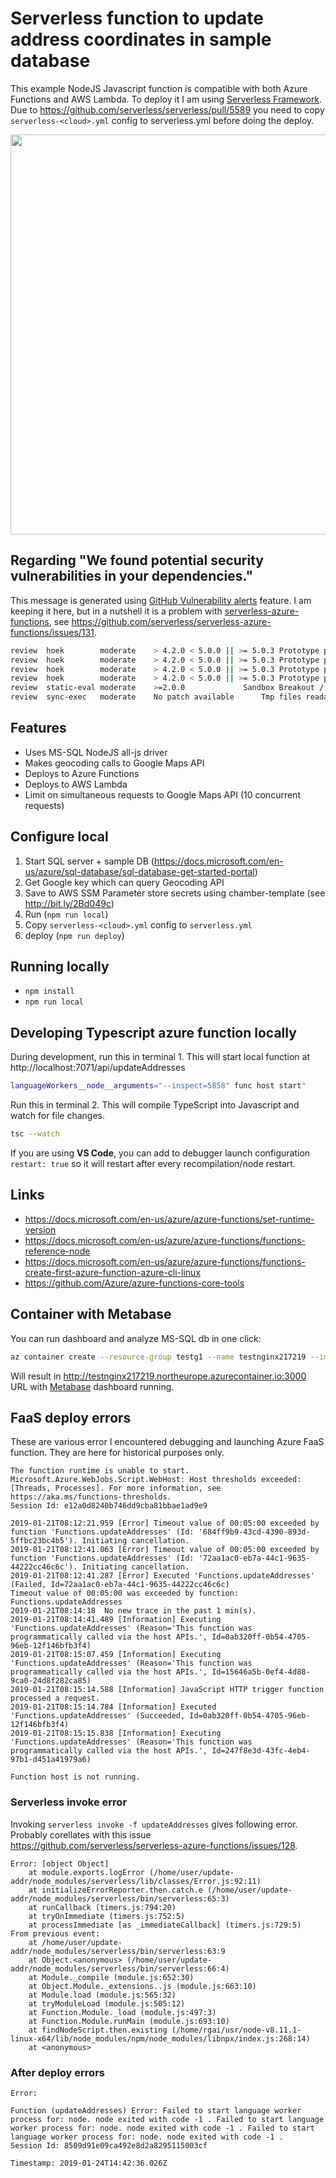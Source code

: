 # Serverless function to update address coordinates in sample database

This example NodeJS Javascript function is compatible with both Azure Functions and AWS Lambda.
To deploy it I am using [Serverless Framework](https://serverless.com).
Due to https://github.com/serverless/serverless/pull/5589 you need to copy `serverless-<cloud>.yml` config to serverless.yml before doing the deploy.

<img src="https://raw.githubusercontent.com/huksley/serverless-multicloud-update-addresses/master/flow.png" width="640">

## Regarding "We found potential security vulnerabilities in your dependencies."

This message is generated using [GitHub Vulnerability alerts](https://help.github.com/articles/about-security-alerts-for-vulnerable-dependencies) feature. I am keeping it here, but in a nutshell it is a problem with [serverless-azure-functions](https://github.com/serverless/serverless-azure-functions), see https://github.com/serverless/serverless-azure-functions/issues/131.

```bash
review	hoek		moderate	> 4.2.0 < 5.0.0 || >= 5.0.3	Prototype pollution				https://npmjs.com/advisories/566	serverless-azure-functions>request>hawk>boom>hoek
review	hoek		moderate	> 4.2.0 < 5.0.0 || >= 5.0.3	Prototype pollution				https://npmjs.com/advisories/566	serverless-azure-functions>request>hawk>cryptiles>boom>hoek
review	hoek		moderate	> 4.2.0 < 5.0.0 || >= 5.0.3	Prototype pollution				https://npmjs.com/advisories/566	serverless-azure-functions>request>hawk>hoek
review	hoek		moderate	> 4.2.0 < 5.0.0 || >= 5.0.3	Prototype pollution				https://npmjs.com/advisories/566	serverless-azure-functions>request>hawk>sntp>hoek
review	static-eval	moderate	>=2.0.0				Sandbox Breakout / Arbitrary Code Execution	https://npmjs.com/advisories/548	serverless-azure-functions>jsonpath>static-eval
review	sync-exec	moderate	No patch available		Tmp files readable by other users		https://npmjs.com/advisories/310	serverless-azure-functions>az-login>copy-paste>sync-exec
```

## Features

  * Uses MS-SQL NodeJS all-js driver
  * Makes geocoding calls to Google Maps API
  * Deploys to Azure Functions
  * Deploys to AWS Lambda
  * Limit on simultaneous requests to Google Maps API (10 concurrent requests)

## Configure local

1. Start SQL server + sample DB (https://docs.microsoft.com/en-us/azure/sql-database/sql-database-get-started-portal)
2. Get Google key which can query Geocoding API
3. Save to AWS SSM Parameter store secrets using chamber-template (see http://bit.ly/2Bd049c)
4. Run (`npm run local`)
5. Copy `serverless-<cloud>.yml` config to `serverless.yml`
5. deploy (`npm run deploy`)

## Running locally

  * `npm install`
  * `npm run local`

## Developing Typescript azure function locally

During development, run this in terminal 1. This will start local function at http://localhost:7071/api/updateAddresses

```bash
languageWorkers__node__arguments="--inspect=5858" func host start"
```

Run this in terminal 2. This will compile TypeScript into Javascript and watch for file changes.

```bash
tsc --watch
```

If you are using **VS Code**, you can add to debugger launch configuration `restart: true` so it will restart after every recompilation/node restart.

## Links

  * https://docs.microsoft.com/en-us/azure/azure-functions/set-runtime-version
  * https://docs.microsoft.com/en-us/azure/azure-functions/functions-reference-node
  * https://docs.microsoft.com/en-us/azure/azure-functions/functions-create-first-azure-function-azure-cli-linux
  * https://github.com/Azure/azure-functions-core-tools

## Container with Metabase

You can run dashboard and analyze MS-SQL db in one click: 

```bash
az container create --resource-group testg1 --name testnginx217219 --image metabase/metabase --cpu 2 --memory 4 --dns-name-label testnginx217219 --ports 3000
```

Will result in http://testnginx217219.northeurope.azurecontainer.io:3000 URL with [Metabase](https://metabase.com) dashboard running.

## FaaS deploy errors

These are various error I encountered debugging and launching Azure FaaS function. They are here for historical purposes only.

```
The function runtime is unable to start. Microsoft.Azure.WebJobs.Script.WebHost: Host thresholds exceeded: [Threads, Processes]. For more information, see https://aka.ms/functions-thresholds.
Session Id: e12a0d8240b746dd9cba81bbae1ad9e9
```

```
2019-01-21T08:12:21.959 [Error] Timeout value of 00:05:00 exceeded by function 'Functions.updateAddresses' (Id: '684ff9b9-43cd-4390-893d-5ffbc23bc4b5'). Initiating cancellation.
2019-01-21T08:12:41.063 [Error] Timeout value of 00:05:00 exceeded by function 'Functions.updateAddresses' (Id: '72aa1ac0-eb7a-44c1-9635-44222cc46c6c'). Initiating cancellation.
2019-01-21T08:12:41.287 [Error] Executed 'Functions.updateAddresses' (Failed, Id=72aa1ac0-eb7a-44c1-9635-44222cc46c6c)
Timeout value of 00:05:00 was exceeded by function: Functions.updateAddresses
2019-01-21T08:14:18  No new trace in the past 1 min(s).
2019-01-21T08:14:41.489 [Information] Executing 'Functions.updateAddresses' (Reason='This function was programmatically called via the host APIs.', Id=0ab320ff-0b54-4705-96eb-12f146bfb3f4)
2019-01-21T08:15:07.459 [Information] Executing 'Functions.updateAddresses' (Reason='This function was programmatically called via the host APIs.', Id=15646a5b-0ef4-4d88-9ca0-24d8f282ca85)
2019-01-21T08:15:14.588 [Information] JavaScript HTTP trigger function processed a request.
2019-01-21T08:15:14.784 [Information] Executed 'Functions.updateAddresses' (Succeeded, Id=0ab320ff-0b54-4705-96eb-12f146bfb3f4)
2019-01-21T08:15:15.838 [Information] Executing 'Functions.updateAddresses' (Reason='This function was programmatically called via the host APIs.', Id=247f8e3d-43fc-4eb4-97b1-d451a41979a6)
```

```
Function host is not running.
```

### Serverless invoke error

Invoking `serverless invoke -f updateAddresses` gives following error. Probably corellates with this issue https://github.com/serverless/serverless-azure-functions/issues/128.

```
Error: [object Object]
    at module.exports.logError (/home/user/update-addr/node_modules/serverless/lib/classes/Error.js:92:11)
    at initializeErrorReporter.then.catch.e (/home/user/update-addr/node_modules/serverless/bin/serverless:65:3)
    at runCallback (timers.js:794:20)
    at tryOnImmediate (timers.js:752:5)
    at processImmediate [as _immediateCallback] (timers.js:729:5)
From previous event:
    at /home/user/update-addr/node_modules/serverless/bin/serverless:63:9
    at Object.<anonymous> (/home/user/update-addr/node_modules/serverless/bin/serverless:66:4)
    at Module._compile (module.js:652:30)
    at Object.Module._extensions..js (module.js:663:10)
    at Module.load (module.js:565:32)
    at tryModuleLoad (module.js:505:12)
    at Function.Module._load (module.js:497:3)
    at Function.Module.runMain (module.js:693:10)
    at findNodeScript.then.existing (/home/rgai/usr/node-v8.11.1-linux-x64/lib/node_modules/npm/node_modules/libnpx/index.js:268:14)
    at <anonymous>
 ```

### After deploy errors

```
Error:

Function (updateAddresses) Error: Failed to start language worker process for: node. node exited with code -1 . Failed to start language worker process for: node. node exited with code -1 . Failed to start language worker process for: node. node exited with code -1 .
Session Id: 8509d91e09ca492e8d2a8295115003cf

Timestamp: 2019-01-24T14:42:36.026Z
```
